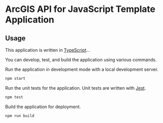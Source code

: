 # ArcGIS API for JavaScript Template Application

## Usage

This application is written in [TypeScript](http://www.typescriptlang.org/)...

You can develop, test, and build the application using various commands.

Run the application in development mode with a local development server.
```sh
npm start
```

Run the unit tests for the application. Unit tests are written with [Jest](https://jestjs.io/).
```sh
npm test
```

Build the application for deployment.
```sh
npm run build
```
